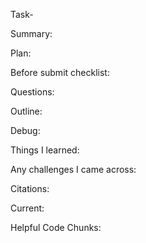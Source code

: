 Task- 



Summary: 




Plan: 




Before submit checklist: 



Questions: 



Outline: 



Debug: 



Things I learned: 




Any challenges I came across: 

Citations:




Current:


Helpful Code Chunks: 




